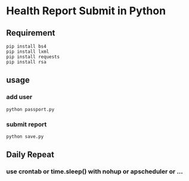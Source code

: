 # Health Report Submit in Python
## Requirement
```shell
pip install bs4
pip install lxml
pip install requests
pip install rsa
```
## usage
### add user 
```shell
python passport.py
```
### submit report
```shell
python save.py
```

## Daily Repeat

### use crontab or time.sleep() with nohup or apscheduler or ...